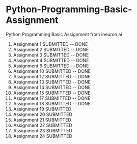 # Python-Programming-Basic-Assignment
Python Programming Basic Assignment from ineuron.ai

1. Assignment 1	SUBMITTED -- DONE
2. Assignment 2	SUBMITTED -- DONE
3. Assignment 3	SUBMITTED -- DONE
4. Assignment 4	SUBMITTED -- DONE
5. Assignment 6	SUBMITTED -- DONE
6. Assignment 10 SUBMITTED -- DONE
7. Assignment 12 SUBMITTED -- DONE
8. Assignment 13 SUBMITTED -- DONE
9. Assignment 14 SUBMITTED -- DONE
10. Assignment 15 SUBMITTED -- DONE
11. Assignment 17 SUBMITTED -- DONE
12. Assignment 18 SUBMITTED -- DONE
13. Assignment 19 SUBMITTED
14. Assignment 20 SUBMITTED
15. Assignment 21 SUBMITTED
16. Assignment 22 SUBMITTED
17. Assignment 23 SUBMITTED
18. Assignment 24 SUBMITTED
